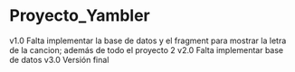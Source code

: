 # Proyecto_Yambler
v1.0 Falta implementar la base de datos y el fragment para mostrar la letra de la cancion; además de todo el proyecto 2
v2.0 Falta implementar base de datos
v3.0 Versión final
